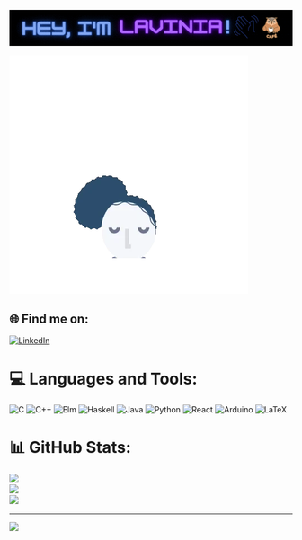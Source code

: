 
![](https://github.com/Lavg21/Lavg21/blob/main/header.gif)
<!-- Hi, I'm Lavinia! 👋🏻👩🏻‍💻 -->

![](https://github.com/Lavg21/Lavg21/blob/main/giphy.webp)

## 🌐 Find me on:
[![LinkedIn](https://img.shields.io/badge/LinkedIn-%230077B5.svg?logo=linkedin&logoColor=white)](https://linkedin.com/in/lavinia-gavrilescu-47b624256) 

# 💻 Languages and Tools:
![C](https://img.shields.io/badge/c-%2300599C.svg?style=plastic&logo=c&logoColor=white) ![C++](https://img.shields.io/badge/c++-%2300599C.svg?style=plastic&logo=c%2B%2B&logoColor=white) ![Elm](https://img.shields.io/badge/Elm-60B5CC?style=plastic&logo=elm&logoColor=white) ![Haskell](https://img.shields.io/badge/Haskell-5e5086?style=plastic&logo=haskell&logoColor=white) ![Java](https://img.shields.io/badge/java-%23ED8B00.svg?style=plastic&logo=java&logoColor=white) ![Python](https://img.shields.io/badge/python-3670A0?style=plastic&logo=python&logoColor=ffdd54) ![React](https://img.shields.io/badge/react-%2320232a.svg?style=plastic&logo=react&logoColor=%2361DAFB) ![Arduino](https://img.shields.io/badge/-Arduino-00979D?style=plastic&logo=Arduino&logoColor=white) ![LaTeX](https://img.shields.io/badge/latex-%23008080.svg?style=plastic&logo=latex&logoColor=white)
# 📊 GitHub Stats:
![](https://github-readme-stats.vercel.app/api?username=Lavg21&theme=nightowl&hide_border=false&include_all_commits=true&count_private=true)<br/>
![](https://github-readme-streak-stats.herokuapp.com/?user=Lavg21&theme=nightowl&hide_border=false)<br/>
![](https://github-readme-stats.vercel.app/api/top-langs/?username=Lavg21&theme=nightowl&hide_border=false&include_all_commits=true&count_private=true&layout=compact)

---
[![](https://visitcount.itsvg.in/api?id=Lavg21&icon=8&color=6)](https://visitcount.itsvg.in)

<!-- Proudly created with GPRM ( https://gprm.itsvg.in ) -->
